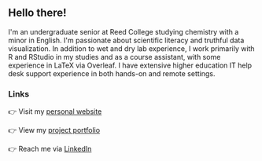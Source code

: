 ## Hello there!

I'm an undergraduate senior at Reed College studying chemistry with a minor in English. I'm passionate about scientific literacy and truthful data visualization. In addition to wet and dry lab experience, I work primarily with R and RStudio in my studies and as a course assistant, with some experience in LaTeX via Overleaf. I have extensive higher education IT help desk support experience in both hands-on and remote settings.

### Links

👉 Visit my [personal website](https://gmcginnis.github.io/)

👉 View my [project portfolio](https://gmcginnis.github.io/portfolio/)

👉 Reach me via [LinkedIn](https://www.linkedin.com/in/gillian-mcginnis/)
